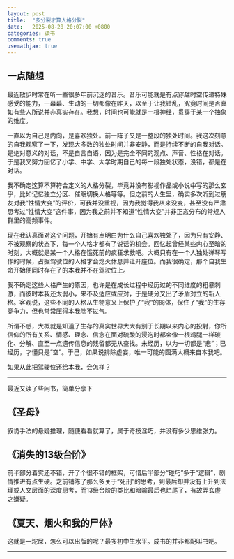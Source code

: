 ```yaml
---
layout: post
title:  "多分裂才算人格分裂"
date:   2025-08-28 20:07:00 +0800
categories: 读书
comments: true
usemathjax: true
---
```


## 一点随想

最近散步时常在听一些很多年前沉迷的音乐。音乐可能就是有点穿越时空传递特殊感受的能力，一幕幕、生动的一切都像在昨天，以至于让我错乱，究竟时间是否真如有些人所说并非真实存在。我想，时间也可能就是一根神经，贯穿于某一个抽象的维度。

一直以为自己是内向，是喜欢独处。前一阵子又是一整段的独处时间。我这次刻意的自我观察了一下，发现大多数的独处时间并非安静，而是持续不断的自我对话。是绝对意义的对话，不是自言自语，因为是完全不同的观点、声音、性格在对话。于是我又努力回忆了小学、中学、大学时期自己的每一段独处状态，没错，都是在对话。

我不确定这算不算符合定义的人格分裂，毕竟并没有影视作品或小说中写的那么玄乎，比如记忆独立分区、催眠切换人格等等。但之前的人生里，确实多次听到过朋友对我“性情大变”的评价，可我并没重视，因为我觉得我从来没变，甚至没有严肃思考过“性情大变”这件事，因为我之前并不知道“性情大变”并非正态分布的常规人群里的高频事件。

现在我认真面对这个问题，开始有点明白为什么自己喜欢独处了，因为只有安静、不被观察的状态下，每一个人格才都有了说话的机会。回忆起曾经某些内心至暗的时刻，大概就是某一个人格在饿死前的疯狂求救吧。大概只有在一个人独处弹琴写作的时候，占据驾驶位的人格才会熄火休息并让开座位。而我很确定，那个自我生命开始便同时存在了的本我并不在驾驶位上。

我不确定这些人格产生的原因，也许是在成长过程中经历过的不同维度的粗暴刺激，而彼时本我还太弱小，来不及适应或应对，于是硬分叉出了矛盾对立的新人格。客观说，这些不同的人格从生物意义上保护了“我”的肉体，保住了“我”的生存竞争力，但也常常压得本我喘不过气。

所谓不惑，大概就是知道了生存的真实世界大大有别于长期以来内心的投射，你所信仰的所有关系、情感、理念、信念在面对硫酸的浸泡时都会像一根鸡腿一样碳化、分解、直至一点遗传信息的残留都无从查找。未经历，以为一切都是“悲”；已经历，才懂只是“空”。于己，如果说排除虚妄，唯一可能的圆满大概来自本我吧。

如果从此把驾驶位还给本我，会怎样？





<hr>

最近又读了些闲书，简单分享下

## 《圣母》
叙诡手法的悬疑推理，随便看看就算了，属于奇技淫巧，并没有多少思维张力。

## 《消失的13级台阶》
前半部分着实还不错，开了个很不错的框架，可惜后半部分“碰巧”多于“逻辑”，剧情推进有点生硬。之前铺陈了那么多关于“死刑”的思考，到最后却并没有上升到法理或人文层面的深度思考，而13级台阶的类比和暗喻最后也烂尾了，有故弄玄虚之嫌疑。

## 《夏天、烟火和我的尸体》
这就是一坨屎，怎么可以出版的呢？最多初中生水平。成书的并非都配叫书吧。


<hr>

